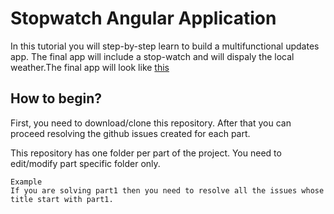 # Stopwatch Angular Application

In this tutorial you will step-by-step learn to build a multifunctional updates app. The final app will include a stop-watch and will dispaly the local weather.The final app will look like [this](https://vidur149.github.io/angular/weather_stopwatch/)  

## How to begin?

First, you need to download/clone this repository. After that you can proceed resolving the github issues created for each part.  

This repository has one folder per part of the project. You need to edit/modify part specific folder only.

```
Example  
If you are solving part1 then you need to resolve all the issues whose title start with part1.
